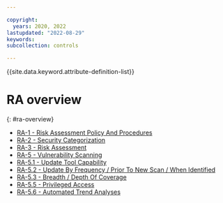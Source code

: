 ```yaml
---

copyright:
  years: 2020, 2022
lastupdated: "2022-08-29"
keywords: 
subcollection: controls

---
```




{{site.data.keyword.attribute-definition-list}}

# RA overview
{: #ra-overview}

- [RA-1 - Risk Assessment Policy And Procedures](/docs/controls?topic=controls-ra-1)
- [RA-2 - Security Categorization](/docs/controls?topic=controls-ra-2)
- [RA-3 - Risk Assessment](/docs/controls?topic=controls-ra-3)
- [RA-5 - Vulnerability Scanning](/docs/controls?topic=controls-ra-5)
- [RA-5.1 - Update Tool Capability](/docs/controls?topic=controls-ra-5.1)
- [RA-5.2 - Update By Frequency / Prior To New Scan / When Identified](/docs/controls?topic=controls-ra-5.2)
- [RA-5.3 - Breadth / Depth Of Coverage](/docs/controls?topic=controls-ra-5.3)
- [RA-5.5 - Privileged Access](/docs/controls?topic=controls-ra-5.5)
- [RA-5.6 - Automated Trend Analyses](/docs/controls?topic=controls-ra-5.6)



